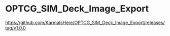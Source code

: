 # OPTCG_SIM_Deck_Image_Export

https://github.com/KarmaIsHere/OPTCG_SIM_Deck_Image_Export/releases/tag/v1.0.0